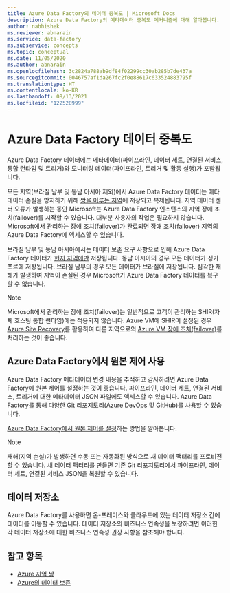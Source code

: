 ```yaml
---
title: Azure Data Factory의 데이터 중복도 | Microsoft Docs
description: Azure Data Factory의 메타데이터 중복도 메커니즘에 대해 알아봅니다.
author: nabhishek
ms.reviewer: abnarain
ms.service: data-factory
ms.subservice: concepts
ms.topic: conceptual
ms.date: 11/05/2020
ms.author: abnarain
ms.openlocfilehash: 3c2824a788ab9df84f02299cc30ab285b7de437a
ms.sourcegitcommit: 0046757af1da267fc2f0e88617c633524883795f
ms.translationtype: HT
ms.contentlocale: ko-KR
ms.lasthandoff: 08/13/2021
ms.locfileid: "122528999"
---
```

# <a name="azure-data-factory-data-redundancy"></a>**Azure Data Factory 데이터 중복도**

Azure Data Factory 데이터에는 메타데이터(파이프라인, 데이터 세트, 연결된 서비스, 통합 런타임 및 트리거)와 모니터링 데이터(파이프라인, 트리거 및 활동 실행)가 포함됩니다. 

모든 지역(브라질 남부 및 동남 아시아 제외)에서 Azure Data Factory 데이터는 메타데이터 손실을 방지하기 위해 [쌍을 이루는 지역](../best-practices-availability-paired-regions.md#azure-regional-pairs)에 저장되고 복제됩니다. 지역 데이터 센터 오류가 발생하는 동안 Microsoft는 Azure Data Factory 인스턴스의 지역 장애 조치(failover)를 시작할 수 있습니다. 대부분 사용자의 작업은 필요하지 않습니다. Microsoft에서 관리하는 장애 조치(failover)가 완료되면 장애 조치(failover) 지역의 Azure Data Factory에 액세스할 수 있습니다. 

브라질 남부 및 동남 아시아에서는 데이터 보존 요구 사항으로 인해 Azure Data Factory 데이터가 [현지 지역에만](../storage/common/storage-redundancy.md#locally-redundant-storage) 저장됩니다. 동남 아시아의 경우 모든 데이터가 싱가포르에 저장됩니다. 브라질 남부의 경우 모든 데이터가 브라질에 저장됩니다. 심각한 재해가 발생하여 지역이 손실된 경우 Microsoft가 Azure Data Factory 데이터를 복구할 수 없습니다.  

> [!NOTE]
> Microsoft에서 관리하는 장애 조치(failover)는 일반적으로 고객이 관리하는 SHIR(자체 호스팅 통합 런타임)에는 적용되지 않습니다. Azure VM에 SHIR이 설정된 경우 [Azure Site Recovery](../site-recovery/site-recovery-overview.md)를 활용하여 다른 지역으로의 [Azure VM 장애 조치(failover)](../site-recovery/azure-to-azure-architecture.md)를 처리하는 것이 좋습니다.



## <a name="using-source-control-in-azure-data-factory"></a>**Azure Data Factory에서 원본 제어 사용**

Azure Data Factory 메타데이터 변경 내용을 추적하고 감사하려면 Azure Data Factory에 원본 제어를 설정하는 것이 좋습니다. 파이프라인, 데이터 세트, 연결된 서비스, 트리거에 대한 메타데이터 JSON 파일에도 액세스할 수 있습니다. Azure Data Factory를 통해 다양한 Git 리포지토리(Azure DevOps 및 GitHub)를 사용할 수 있습니다. 

 [Azure Data Factory에서 원본 제어를 설정](./source-control.md)하는 방법을 알아봅니다. 

> [!NOTE]
> 재해(지역 손실)가 발생하면 수동 또는 자동화된 방식으로 새 데이터 팩터리를 프로비전할 수 있습니다. 새 데이터 팩터리를 만들면 기존 Git 리포지토리에서 파이프라인, 데이터 세트, 연결된 서비스 JSON을 복원할 수 있습니다. 



## <a name="data-stores"></a>**데이터 저장소**

Azure Data Factory를 사용하면 온-프레미스와 클라우드에 있는 데이터 저장소 간에 데이터를 이동할 수 있습니다. 데이터 저장소의 비즈니스 연속성을 보장하려면 이러한 각 데이터 저장소에 대한 비즈니스 연속성 권장 사항을 참조해야 합니다. 

 

## <a name="see-also"></a>참고 항목

- [Azure 지역 쌍](../best-practices-availability-paired-regions.md)
- [Azure의 데이터 보존](https://azure.microsoft.com/global-infrastructure/data-residency/)